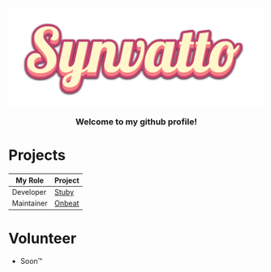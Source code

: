 <h3 align="center">
  <img align="center" src="inkpx-word-art.png">
	<br>
	<br>
  Welcome to my github profile!
</h3>

# Projects

| My Role       | Project                     |
| ------------- | -------------               |
| Developer     | [Stuby](https://stuby.org)  |
| Maintainer    | [Onbeat](https://onbeat.me) |

# Volunteer

- Soon:tm:

